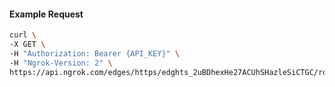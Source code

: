 <!-- Code generated for API Clients. DO NOT EDIT. -->

#### Example Request

```bash
curl \
-X GET \
-H "Authorization: Bearer {API_KEY}" \
-H "Ngrok-Version: 2" \
https://api.ngrok.com/edges/https/edghts_2uBDhexHe27ACUhSHazleSiCTGC/routes/edghtsrt_2uBDhl5p8Qd8tZqNxkE2tKyFRaK
```
